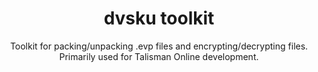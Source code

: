 <div align="center">
  <h1>dvsku toolkit</h1>
  <p>
    Toolkit for packing/unpacking .evp files and encrypting/decrypting files.</br>
    Primarily used for Talisman Online development.
  </p>
</div>
